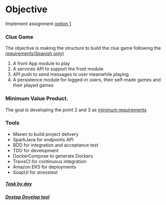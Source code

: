 # Objective

Implement assignment [option 1](https://github.com/jesusjavierdediego/assignments)

### Clue Game
The objective is making the structure to build the clue game following the [requirements(Spanish only)](/defitions/Requirements.txt)

1. A front App module to play
2. A services API to support the front module
3. API push to send messages to user meanwhile playing
4. A persistence module for logged-in users, their self-made games and their played games

### Minimum Value Product.

The goal is developing the point 2 and 3 as [minimum requirements](/defitions/MVPRequirements)

### Tools
- Maven to build project delivery
- SparkJava for endpoints API
- BDD for integration and acceptance test
- TDD for development
- DockerCompose to generate Dockers
- TravisCI for continuous integration 
- Amazon EKS for deployments
- SoapUI for stresstest

##### [Task by day](/defitions/task)
##### [Destop Develop tool](/defitions/tools.txt)
